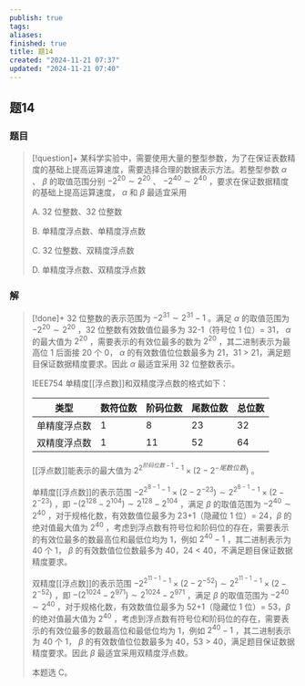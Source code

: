 ```yaml
---
publish: true
tags: 
aliases: 
finished: true
title: 题14
created: "2024-11-21 07:37"
updated: "2024-11-21 07:40"
---
```

## 题14
### 题目
> [!question]+
> 某科学实验中，需要使用大量的整型参数，为了在保证表数精度的基础上提高运算速度，需要选择合理的数据表示方法。若整型参数 $\alpha$ 、 $\beta$ 的取值范围分别 $-2^{20}\sim2^{20}$ 、 $-2^{40}\sim2^{40}$ ，要求在保证数据精度的基础上提高运算速度， $\alpha$ 和 $\beta$ 最适宜采用
> 
> A. 32 位整数、32 位整数
> 
> B. 单精度浮点数、单精度浮点数
> 
> C. 32 位整数、双精度浮点数
> 
> D. 单精度浮点数、双精度浮点数
### 解
> [!done]+
> 32 位整数的表示范围为 $-2^{31}\sim 2^{31}-1$ 。满足 $\alpha$ 的取值范围为 $-2^{20}\sim2^{20}$ ，32 位整数有效数值位最多为 32-1（符号位 1 位）= 31， $\alpha$ 的最大值为 $2^{20}$ ，需要表示的有效位最多的数为 $2^{20}$ ，其二进制表示为最高位 1 后面接 20 个 0， $\alpha$ 的有效数值位位数最多为 21，31 > 21，满足题目保证数据精度要求。因此 $\alpha$ 最适宜采用 32 位整数表示。
> 
> IEEE754 单精度[[浮点数]]和双精度浮点数的格式如下：
> 
> | 类型 | 数符位数 | 阶码位数 | 尾数位数 | 总位数 |
> | --- | --- | --- | --- | --- |
> | 单精度浮点数 | 1 | 8 | 23 | 32 |
> | 双精度浮点数 | 1 | 11 | 52 | 64 |
> 
> 
> [[浮点数]]能表示的最大值为 $2^{2^{阶码位数-1}-1}\times(2-2^{-尾数位数})$ 。
> 
> 单精度[[浮点数]]的表示范围 $-2^{2^{8-1}-1}\times(2-2^{-23})\sim2^{2^{8-1}-1}\times(2-2^{-23})$ ，即 $-(2^{128}-2^{104})\sim2^{128}-2^{104}$ ，满足 $\beta$ 的取值范围为 $-2^{40}\sim2^{40}$ ，对于规格化数，有效数值位最多为 23+1（隐藏位 1 位）= 24，$\beta$ 的绝对值最大值为 $2^{40}$ ，考虑到浮点数有符号位和阶码位的存在，需要表示的有效位最多的数最高位和最低位均为 1，例如 $2^{40}-1$ ，其二进制表示为 40 个 1， $\beta$ 的有效数值位位数最多为 40，24 < 40，不满足题目保证数据精度要求。
> 
> 双精度[[浮点数]]的表示范围 $-2^{2^{11-1}-1}\times(2-2^{-52})\sim2^{2^{11-1}-1}\times(2-2^{-52})$ ，即 $-(2^{1024}-2^{971})\sim2^{1024}-2^{971}$ ，满足 $\beta$ 的取值范围为 $-2^{40}\sim2^{40}$ ，对于规格化数，有效数值位最多为 52+1（隐藏位 1 位）= 53，$\beta$ 的绝对值最大值为 $2^{40}$ ，考虑到浮点数有符号位和阶码位的存在，需要表示的有效位最多的数最高位和最低位均为 1，例如 $2^{40}-1$ ，其二进制表示为 40 个 1， $\beta$ 的有效数值位位数最多为 40，53 > 40，满足题目保证数据精度要求。因此 $\beta$ 最适宜采用双精度浮点数。
> 
> 本题选 C。